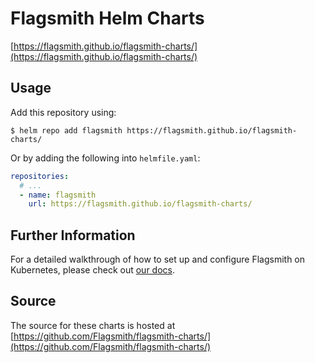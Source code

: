 # Flagsmith Helm Charts

[https://flagsmith.github.io/flagsmith-charts/](https://flagsmith.github.io/flagsmith-charts/)

## Usage

Add this repository using:

```
$ helm repo add flagsmith https://flagsmith.github.io/flagsmith-charts/
```

Or by adding the following into `helmfile.yaml`:

```yaml
repositories:
  # ...
  - name: flagsmith
    url: https://flagsmith.github.io/flagsmith-charts/
```

## Further Information

For a detailed walkthrough of how to set up and configure Flagsmith on Kubernetes, please check out
[our docs](https://docs.flagsmith.com/deployment/hosting/kubernetes).

## Source

The source for these charts is hosted at [https://github.com/Flagsmith/flagsmith-charts/](https://github.com/Flagsmith/flagsmith-charts/)

